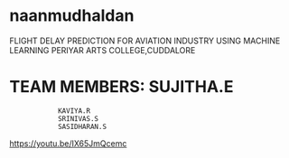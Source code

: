 # naanmudhaldan
FLIGHT DELAY PREDICTION FOR AVIATION INDUSTRY USING MACHINE LEARNING
PERIYAR ARTS COLLEGE,CUDDALORE
# TEAM MEMBERS: SUJITHA.E
                KAVIYA.R
                SRINIVAS.S
                SASIDHARAN.S
https://youtu.be/IX65JmQcemc
